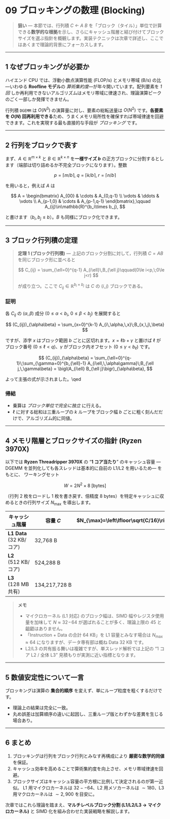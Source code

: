 # 09 ブロッキングの数理 (Blocking)

> **狙い** — 本節では、行列積 *C ← A B* を「ブロック（タイル）」単位で計算できる**数学的な根拠**を示し、さらにキャッシュ階層と結び付けてブロックサイズを選ぶ指針を概観します。実装テクニックは次章で詳述し、ここではあくまで理論的背景にフォーカスします。

---

## 1 なぜブロッキングが必要か

ハイエンド CPU では、浮動小数点演算性能 (FLOP/s) とメモリ帯域 (B/s) の比—いわゆる **Roofline モデル**の *算術集約度*—が年々開いています。配列要素を *1 回* しか再利用できないアルゴリズムはメモリ帯域に律速され、理論演算ピークのごく一部しか発揮できません。

行列積 `DGEMM` は $O(N^3)$ の演算量に対し、要素の総転送量は $O(N^2)$ です。**各要素を $O(N)$ 回再利用できる**ため、うまくメモリ局所性を確保すれば帯域律速を回避できます。これを実現する最も直接的な手段が *ブロッキング* です。

---

## 2 行列をブロックで表す

まず、$A\in\mathbb{R}^{m\times k}$ と $B\in\mathbb{R}^{k\times n}$ を**一様サイズ $b$** の正方ブロックに分割するとします（端部は切り詰めるか不完全ブロックになります）。整数

$$ p=\lceil m/b \rceil,\; q=\lceil k/b \rceil,\; r=\lceil n/b \rceil
$$

を用いると，例えば $A$ は

$$ A = \begin{bmatrix}
  A_{00} & \cdots & A_{0,q-1} \\
  \vdots & \ddots & \vdots \\
  A_{p-1,0} & \cdots & A_{p-1,q-1}
\end{bmatrix},\qquad
A_{ij}\in\mathbb{R}^{b_i\times b_j},
$$

と書けます（$b_i,b_j\le b$）。$B$ も同様にブロック化できます。

---

## 3 ブロック行列積の定理

> **定理 1 (ブロック行列積)** — 上記のブロック分割に対して，行列積 $C = A B$ を同じブロック形に並べると
>
> $$
>   C_{ij} = \sum_{\ell=0}^{q-1} A_{i\ell}\,B_{\ell j}\qquad(0\le i<p,\;0\le j<r)
> $$
> 
> が成り立つ。ここで $C_{ij}\in\mathbb{R}^{b_i\times b_j}$ は $C$ の $(i,j)$ ブロックである。

### 証明

各 $C_{ij}$ の $(\alpha,\beta)$ 成分 ($0\le\alpha<b_i$, $0\le\beta<b_j$) を展開すると

$$ (C_{ij})_{\alpha\beta} = \sum_{x=0}^{k-1} A_{i\,\alpha,\,x}\;B_{x,\,j\,\beta}
$$

ですが、添字 $x$ はブロック範囲 $b$ ごとに区切れます。$x=\ell b+\gamma$ と置けば $\ell$ がブロック番号 ($0\le\ell<q$)、$\gamma$ がブロック内オフセット ($0\le\gamma<b_{\ell}$) です。

$$ (C_{ij})_{\alpha\beta}
  = \sum_{\ell=0}^{q-1}\;\sum_{\gamma=0}^{b_{\ell}-1}
     A_{i\ell,\,\alpha\gamma}\;B_{\ell j,\,\gamma\beta}
  = \bigl(A_{i\ell} B_{\ell j}\bigr)_{\alpha\beta},
$$

よって主張の式が示されました。\qed

### 帰結

* 乗算は *ブロック単位で完全に独立* に行える。
* $\ell$ に対する総和は三重ループの $k$ ループをブロック幅 $b$ ごとに粗く刻んだだけで、アルゴリズム的に同値。

---

## 4 メモリ階層とブロックサイズの指針 (Ryzen 3970X)

以下では **Ryzen Threadripper 3970X** の “**1 コア当たり**” のキャッシュ容量 — DGEMM を並列化しても各スレッドは基本的に自前の L1/L2 を用いるため— をもとに、
ワーキングセット

$$
  W = 2N^2\times 8\;[\mathrm{bytes}]
$$

（行列 2 枚をロードし 1 枚を書き戻す、倍精度 8 bytes）を特定キャッシュに収めるときの行列サイズ $N_{\max}$ を導出します。

| キャッシュ階層                   | 容量 $C$                  | $N_{\max}=\left\lfloor\sqrt{C/16}\right\rfloor$ |
|---------------------------------|---------------------------|-----------------------------------------------:|
| **L1 Data** (32 KB/コア)        | 32,768 B                  | $\approx\mathbf{45}$                         |
| **L2** (512 KB/コア)            | 524,288 B                 | $\approx\mathbf{181}$                        |
| **L3** (128 MB 共有)            | 134,217,728 B             | $\approx\mathbf{2,896}$                      |

> **メモ**
> - マイクロカーネル (L1 対応) のブロック幅は、SIMD 幅やレジスタ使用量を加味して $N\approx32\!−\!64$ が選ばれることが多く、理論上限の 45 と齟齬はありません。
> - 「Instruction + Data の合計 64 KB」を L1 容量とみなす場合は $N_{\max}\approx64$ になりますが、データ専有部は概ね Data 32 KB です。
> - L2/L3 の共有振る舞いは複雑ですが、単スレッド解析では上記の “1 コア L2 / 全体 L3” 見積もりが実測に近い指標となります。

---

## 5 数値安定性について一言

ブロッキングは演算の **集合的順序** を変えず、単にループ粒度を粗くするだけです。

- 理論上の結果は完全に一致。
- 丸め誤差は加算順序の違いに起因し、三重ループ版とわずかな差異を生じる場合あり。

---

## 6 まとめ

1. ブロッキングは行列をブロック行列とみなす再構成により **厳密な数学的同値** を保証。
2. キャッシュ効率を高めることで算術集約度を向上させ、メモリ帯域律速を回避。
3. ブロックサイズはキャッシュ容量の平方根に比例して決定されるのが第一近似。 L1 用マイクロカーネルは $32--64$、L2 用メソカーネルは $\sim180$、L3 用マクロカーネルは $\sim2,900$ を目安に。

次章ではこれら理論を踏まえ、**マルチレベルブロック分割 (L1/L2/L3 → マイクロカーネル)** と SIMD 化を組み合わせた実装戦略を解説します。

